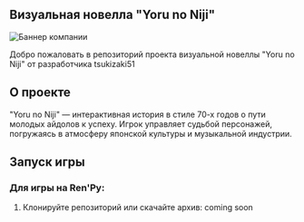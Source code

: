 ## Визуальная новелла "Yoru no Niji"

![Баннер компании](https://i.imgur.com/OkTEuPA.jpeg)

Добро пожаловать в репозиторий проекта визуальной новеллы "Yoru no Niji" от разработчика tsukizaki51 

## О проекте

"Yoru no Niji" — интерактивная история в стиле 70-х годов о пути молодых айдолов к успеху. Игрок управляет судьбой персонажей, погружаясь в атмосферу японской культуры и музыкальной индустрии.

## Запуск игры

### Для игры на Ren'Py:

1. Клонируйте репозиторий или скачайте архив:
coming soon